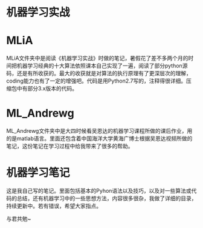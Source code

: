 # 机器学习实战
# MLiA
MLiA文件夹中是阅读《机器学习实战》时做的笔记，暑假花了差不多两个月的时间把机器学习经典的十大算法依照课本自己实现了一遍，阅读了部分python源码，还是有所收获的。最大的收获就是对算法的执行原理有了更深层次的理解，coding能力也有了一定的增强吧。代码是用Python2.7写的，注释得很详细。压缩包中有部分3.x版本的代码。
# ML_Andrewg
ML_Andrewg文件夹中是大四时候看吴恩达的机器学习课程所做的课后作业，用的是matlab语言。里面还包含着中国海洋大学黄海广博士根据吴恩达视频所做的笔记，这份笔记在学习过程中给我带来了很多的帮助。
# 机器学习笔记
这是我自己写的笔记。里面包括基本的Pyhon语法以及技巧，以及对一些算法或代码的总结，还有机器学习中的一些思想方法，内容很多很杂，我做了详细的目录，持续更新中。若有错误，希望大家指点。

与君共勉~
